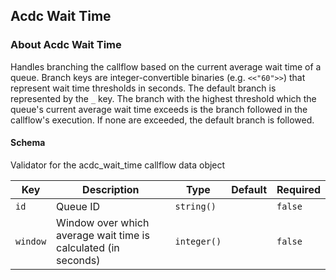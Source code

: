 ## Acdc Wait Time

### About Acdc Wait Time

Handles branching the callflow based on the current average wait time of a queue.
Branch keys are integer-convertible binaries (e.g. `<<"60">>`) that represent wait time thresholds in seconds. The default branch is represented by the `_` key. The branch with the highest threshold which the queue's current average wait time exceeds is the branch followed in the callflow's execution. If none are exceeded, the default branch is followed.

#### Schema

Validator for the acdc_wait_time callflow data object



Key | Description | Type | Default | Required
--- | ----------- | ---- | ------- | --------
`id` | Queue ID | `string()` |   | `false`
`window` | Window over which average wait time is calculated (in seconds) | `integer()` |   | `false`
